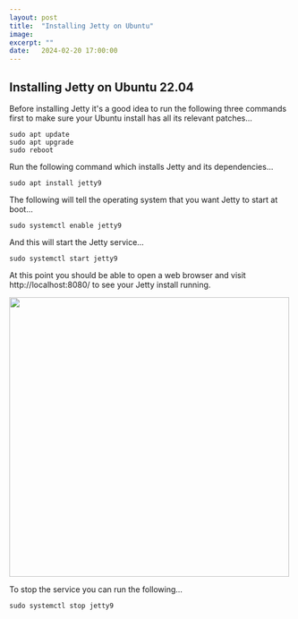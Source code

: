 ```yaml
---
layout: post
title:  "Installing Jetty on Ubuntu"
image: 
excerpt: ""
date:   2024-02-20 17:00:00
---
```


Installing Jetty on Ubuntu 22.04
--------------------------------

Before installing Jetty it's a good idea to run the following three commands first to make sure your Ubuntu install has all its relevant patches...

    sudo apt update
    sudo apt upgrade
    sudo reboot

Run the following command which installs Jetty and its dependencies...

    sudo apt install jetty9

The following will tell the operating system that you want Jetty to start at boot...

    sudo systemctl enable jetty9

And this will start the Jetty service...

    sudo systemctl start jetty9

At this point you should be able to open a web browser and visit http://localhost:8080/ to see your Jetty install running.

<a class="image" href="{{site.baseurl}}/images/Jetty default install running on Ubuntu.png" data-lightbox="image-1" data-title="Jetty default install web pages loaded in Firefox">
<img src="{{site.baseurl}}/images/Jetty default install running on Ubuntu.png" style="width:500px;" /></a>

To stop the service you can run the following...

    sudo systemctl stop jetty9
